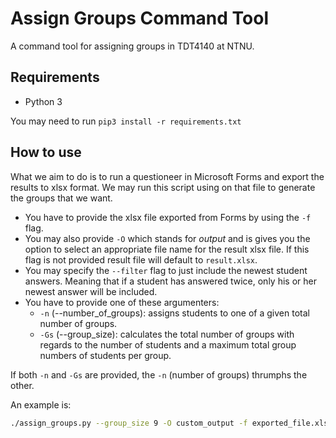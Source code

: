# Assign Groups Command Tool
A command tool for assigning groups in TDT4140 at NTNU.

## Requirements

- Python 3

You may need to run `pip3 install -r requirements.txt`

## How to use

What we aim to do is to run a questioneer in Microsoft Forms and export the results to xlsx format. We may run this script using on that file to generate the groups that we want.

* You have to provide the xlsx file exported from Forms by using the `-f` flag.
* You may also provide `-O` which stands for *output* and is gives you the option to select an appropriate file name for the result xlsx file. If this flag is not provided result file will default to `result.xlsx`.
* You may specify the `--filter` flag to just include the newest student answers. Meaning that if a student has answered twice, only his or her newest answer will be included.
* You have to provide one of these argumenters:
  * `-n` (--number_of_groups): assigns students to one of a given total number of groups.
  * `-Gs` (--group_size): calculates the total number of groups with regards to the number of students and a maximum total group numbers of students per group.

If both `-n` and `-Gs` are provided, the `-n` (number of groups) thrumphs the other.

An example is:

```bash
./assign_groups.py --group_size 9 -O custom_output -f exported_file.xlsx
```
